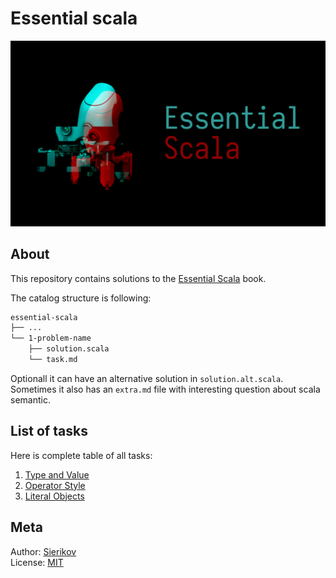 # Essential scala

![poster](./public/essential-scala-poster.png)

## About

This repository contains solutions to the [Essential Scala](https://underscore.io/books/essential-scala/) book.

The catalog structure is following:

```bash
essential-scala
├── ...
└── 1-problem-name
    ├── solution.scala
    └── task.md
```

Optionall it can have an alternative solution in
`solution.alt.scala`. Sometimes it also has an `extra.md`
file with interesting question about scala semantic.

## List of tasks

Here is complete table of all tasks:

1. [Type and Value](./tasks/1-type-and-value/task.md)
2. [Operator Style](./tasks/2-operator-style/task.md)
3. [Literal Objects](./tasks/3-literal-objects/task.md)

## Meta

Author: [Sierikov](github.com/sierikov)  
License: [MIT](LICENSE.md)

